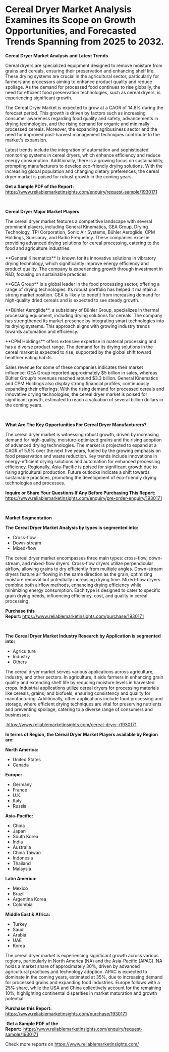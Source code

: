 <p><h1>Cereal Dryer Market Analysis Examines its Scope on Growth Opportunities, and Forecasted Trends Spanning from 2025 to 2032.</h1></p><p><strong>Cereal Dryer Market Analysis and Latest Trends</strong></p>
<p><p>Cereal dryers are specialized equipment designed to remove moisture from grains and cereals, ensuring their preservation and enhancing shelf life. These drying systems are crucial in the agricultural sector, particularly for farmers and processors aiming to enhance product quality and reduce spoilage. As the demand for processed food continues to rise globally, the need for efficient food preservation technologies, such as cereal dryers, is experiencing significant growth.</p><p>The Cereal Dryer Market is expected to grow at a CAGR of 14.8% during the forecast period. This growth is driven by factors such as increasing consumer awareness regarding food quality and safety, advancements in drying technologies, and the rising demand for organic and minimally processed cereals. Moreover, the expanding agribusiness sector and the need for improved post-harvest management techniques contribute to the market's expansion. </p><p>Latest trends include the integration of automation and sophisticated monitoring systems in cereal dryers, which enhance efficiency and reduce energy consumption. Additionally, there is a growing focus on sustainability, prompting manufacturers to develop eco-friendly drying solutions. With the increasing global population and changing dietary preferences, the cereal dryer market is poised for robust growth in the coming years.</p></p>
<p><strong>Get a Sample PDF of the Report:&nbsp;</strong> <a href="https://www.reliablemarketinsights.com/enquiry/request-sample/1930171?utm_campaign=2389&utm_medium=2&utm_source=Github&utm_content=ia&utm_term=17022025&utm_id=cereal-dryer">https://www.reliablemarketinsights.com/enquiry/request-sample/1930171</a></p>
<p>&nbsp;</p>
<p><strong>Cereal Dryer Major Market Players</strong></p>
<p><p>The cereal dryer market features a competitive landscape with several prominent players, including General Kinematics, GEA Group, Drying Technology, TPI Corporation, Sonic Air Systems, Bühler Aeroglide, CPM Holdings, Sunsiaray, and Radio Frequency. These companies excel in providing advanced drying solutions for cereal processing, catering to the food and agriculture industries.</p><p>**General Kinematics** is known for its innovative solutions in vibratory drying technology, which significantly improve energy efficiency and product quality. The company is experiencing growth through investment in R&D, focusing on sustainable practices. </p><p>**GEA Group** is a global leader in the food processing sector, offering a range of drying technologies. Its robust portfolio has helped it maintain a strong market position. GEA is likely to benefit from increasing demand for high-quality dried cereals and is expected to see steady growth.</p><p>**Bühler Aeroglide**, a subsidiary of Bühler Group, specializes in thermal processing equipment, including drying solutions for cereals. The company has strengthened its market presence by integrating smart technologies into its drying systems. This approach aligns with growing industry trends towards automation and efficiency.</p><p>**CPM Holdings** offers extensive expertise in material processing and has a diverse product range. The demand for its drying solutions in the cereal market is expected to rise, supported by the global shift toward healthier eating habits.</p><p>Sales revenue for some of these companies indicates their market influence: GEA Group reported approximately $5 billion in sales, whereas Bühler Group's revenues reached around $3.3 billion. General Kinematics and CPM Holdings also display strong financial profiles, continuously expanding their offerings. With the rising demand for processed cereals and innovative drying technologies, the cereal dryer market is poised for significant growth, estimated to reach a valuation of several billion dollars in the coming years.</p></p>
<p>&nbsp;</p>
<p><strong>What Are The Key Opportunities For Cereal Dryer Manufacturers?</strong></p>
<p><p>The cereal dryer market is witnessing robust growth, driven by increasing demand for high-quality, moisture-optimized grains and the rising adoption of advanced drying technologies. The market is projected to expand at a CAGR of 5.5% over the next five years, fueled by the growing emphasis on food preservation and waste reduction. Key trends include innovations in energy-efficient drying solutions and automation for enhanced processing efficiency. Regionally, Asia-Pacific is poised for significant growth due to rising agricultural production. Future outlooks indicate a shift towards sustainable practices, promoting the development of eco-friendly drying technologies and processes.</p></p>
<p><strong>Inquire or Share Your Questions If Any Before Purchasing This Report:</strong> <a href="https://www.reliablemarketinsights.com/enquiry/pre-order-enquiry/1930171?utm_campaign=2389&utm_medium=2&utm_source=Github&utm_content=ia&utm_term=17022025&utm_id=cereal-dryer">https://www.reliablemarketinsights.com/enquiry/pre-order-enquiry/1930171</a></p>
<p>&nbsp;</p>
<p><strong>Market Segmentation</strong></p>
<p><strong>The Cereal Dryer Market Analysis by types is segmented into:</strong></p>
<p><ul><li>Cross-flow</li><li>Down-stream</li><li>Mixed-flow</li></ul></p>
<p><p>The cereal dryer market encompasses three main types: cross-flow, down-stream, and mixed-flow dryers. Cross-flow dryers utilize perpendicular airflow, allowing grains to dry efficiently from multiple angles. Down-stream dryers feature air flowing in the same direction as the grain, optimizing moisture removal but potentially increasing drying time. Mixed-flow dryers combine both airflow methods, enhancing drying efficiency while minimizing energy consumption. Each type is designed to cater to specific grain drying needs, influencing efficiency, cost, and quality in cereal processing.</p></p>
<p><strong>Purchase this Report:&nbsp;</strong><a href="https://www.reliablemarketinsights.com/purchase/1930171?utm_campaign=2389&utm_medium=2&utm_source=Github&utm_content=ia&utm_term=17022025&utm_id=cereal-dryer">https://www.reliablemarketinsights.com/purchase/1930171</a></p>
<p>&nbsp;</p>
<p><strong>The Cereal Dryer Market Industry Research by Application is segmented into:</strong></p>
<p><ul><li>Agriculture</li><li>Industry</li><li>Others</li></ul></p>
<p><p>The cereal dryer market serves various applications across agriculture, industry, and other sectors. In agriculture, it aids farmers in enhancing grain quality and extending shelf life by reducing moisture levels in harvested crops. Industrial applications utilize cereal dryers for processing materials like cereals, grains, and biofuels, ensuring consistency and quality for manufacturing. Additionally, other applications include food processing and storage, where efficient drying techniques are vital for preserving nutrients and preventing spoilage, catering to a diverse range of consumers and businesses.</p></p>
<p><a href="https://www.reliablemarketinsights.com/cereal-dryer-r1930171?utm_campaign=2389&utm_medium=2&utm_source=Github&utm_content=ia&utm_term=17022025&utm_id=cereal-dryer">&nbsp;https://www.reliablemarketinsights.com/cereal-dryer-r1930171</a></p>
<p><strong>In terms of Region, the Cereal Dryer Market Players available by Region are:</strong></p>
<p>
    <p> <strong> North America: </strong>
        <ul>
            <li>United States</li>
            <li>Canada</li>
        </ul>
        </p> 
    <p> <strong> Europe: </strong>
        <ul>
            <li>Germany</li>
            <li>France</li>
            <li>U.K.</li>
            <li>Italy</li>
            <li>Russia</li>
        </ul>
        </p> 
    <p> <strong> Asia-Pacific: </strong>
        <ul>
            <li>China</li>
            <li>Japan</li>
            <li>South Korea</li>
            <li>India</li>
            <li>Australia</li>
            <li>China Taiwan</li>
            <li>Indonesia</li>
            <li>Thailand</li>
            <li>Malaysia</li>
        </ul>
        </p> 
    <p> <strong> Latin America: </strong>
        <ul>
            <li>Mexico</li>
            <li>Brazil</li>
            <li>Argentina Korea</li>
            <li>Colombia</li>
        </ul>
        </p> 
    <p> <strong> Middle East & Africa: </strong>
        <ul>
            <li>Turkey</li>
            <li>Saudi</li>
            <li>Arabia</li>
            <li>UAE</li>
            <li>Korea</li>
        </ul>
    </p>
    </p>
<p><p>The cereal dryer market is experiencing significant growth across various regions, particularly in North America (NA) and the Asia-Pacific (APAC). NA holds a market share of approximately 30%, driven by advanced agricultural practices and technology adoption. APAC is expected to dominate in the coming years, estimated at 35%, due to increasing demand for processed grains and expanding food industries. Europe follows with a 25% share, while the USA and China collectively account for the remaining 10%, highlighting continental disparities in market maturation and growth potential.</p></p>
<p><strong>Purchase this Report: </strong><a href="https://www.reliablemarketinsights.com/purchase/1930171?utm_campaign=2389&utm_medium=2&utm_source=Github&utm_content=ia&utm_term=17022025&utm_id=cereal-dryer">https://www.reliablemarketinsights.com/purchase/1930171</a></p>
<p>&nbsp;<strong>Get a Sample PDF of the Report:&nbsp;&nbsp;</strong><a href="https://www.reliablemarketinsights.com/enquiry/request-sample/1930171?utm_campaign=2389&utm_medium=2&utm_source=Github&utm_content=ia&utm_term=17022025&utm_id=cereal-dryer">https://www.reliablemarketinsights.com/enquiry/request-sample/1930171</a></p>
<p><strong></strong></p>
<p>Check more reports on <a href="https://www.reliablemarketinsights.com/?utm_campaign=2389&utm_medium=2&utm_source=Github&utm_content=ia&utm_term=17022025&utm_id=cereal-dryer">https://www.reliablemarketinsights.com/</a></p>